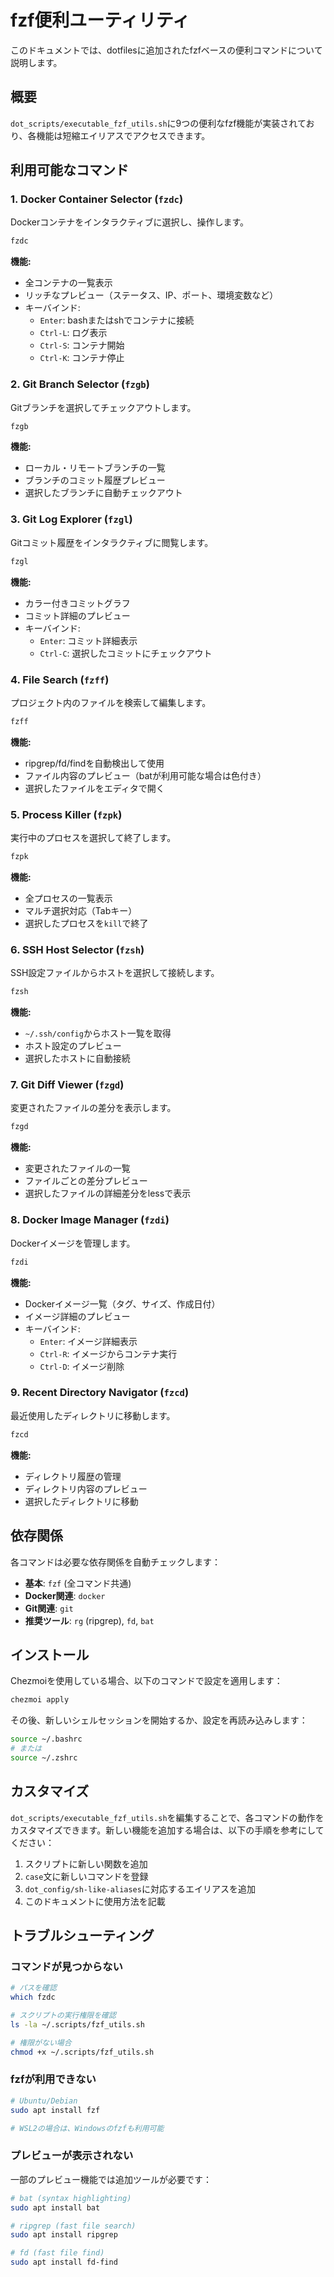 # fzf便利ユーティリティ

このドキュメントでは、dotfilesに追加されたfzfベースの便利コマンドについて説明します。

## 概要

`dot_scripts/executable_fzf_utils.sh`に9つの便利なfzf機能が実装されており、各機能は短縮エイリアスでアクセスできます。

## 利用可能なコマンド

### 1. Docker Container Selector (`fzdc`)

Dockerコンテナをインタラクティブに選択し、操作します。

```bash
fzdc
```

**機能:**

- 全コンテナの一覧表示
- リッチなプレビュー（ステータス、IP、ポート、環境変数など）
- キーバインド:
  - `Enter`: bashまたはshでコンテナに接続
  - `Ctrl-L`: ログ表示
  - `Ctrl-S`: コンテナ開始
  - `Ctrl-K`: コンテナ停止

### 2. Git Branch Selector (`fzgb`)

Gitブランチを選択してチェックアウトします。

```bash
fzgb
```

**機能:**

- ローカル・リモートブランチの一覧
- ブランチのコミット履歴プレビュー
- 選択したブランチに自動チェックアウト

### 3. Git Log Explorer (`fzgl`)

Gitコミット履歴をインタラクティブに閲覧します。

```bash
fzgl
```

**機能:**

- カラー付きコミットグラフ
- コミット詳細のプレビュー
- キーバインド:
  - `Enter`: コミット詳細表示
  - `Ctrl-C`: 選択したコミットにチェックアウト

### 4. File Search (`fzff`)

プロジェクト内のファイルを検索して編集します。

```bash
fzff
```

**機能:**

- ripgrep/fd/findを自動検出して使用
- ファイル内容のプレビュー（batが利用可能な場合は色付き）
- 選択したファイルをエディタで開く

### 5. Process Killer (`fzpk`)

実行中のプロセスを選択して終了します。

```bash
fzpk
```

**機能:**

- 全プロセスの一覧表示
- マルチ選択対応（Tabキー）
- 選択したプロセスを`kill`で終了

### 6. SSH Host Selector (`fzsh`)

SSH設定ファイルからホストを選択して接続します。

```bash
fzsh
```

**機能:**

- `~/.ssh/config`からホスト一覧を取得
- ホスト設定のプレビュー
- 選択したホストに自動接続

### 7. Git Diff Viewer (`fzgd`)

変更されたファイルの差分を表示します。

```bash
fzgd
```

**機能:**

- 変更されたファイルの一覧
- ファイルごとの差分プレビュー
- 選択したファイルの詳細差分をlessで表示

### 8. Docker Image Manager (`fzdi`)

Dockerイメージを管理します。

```bash
fzdi
```

**機能:**

- Dockerイメージ一覧（タグ、サイズ、作成日付）
- イメージ詳細のプレビュー
- キーバインド:
  - `Enter`: イメージ詳細表示
  - `Ctrl-R`: イメージからコンテナ実行
  - `Ctrl-D`: イメージ削除

### 9. Recent Directory Navigator (`fzcd`)

最近使用したディレクトリに移動します。

```bash
fzcd
```

**機能:**

- ディレクトリ履歴の管理
- ディレクトリ内容のプレビュー
- 選択したディレクトリに移動

## 依存関係

各コマンドは必要な依存関係を自動チェックします：

- **基本**: `fzf` (全コマンド共通)
- **Docker関連**: `docker`
- **Git関連**: `git`
- **推奨ツール**: `rg` (ripgrep), `fd`, `bat`

## インストール

Chezmoiを使用している場合、以下のコマンドで設定を適用します：

```bash
chezmoi apply
```

その後、新しいシェルセッションを開始するか、設定を再読み込みします：

```bash
source ~/.bashrc
# または
source ~/.zshrc
```

## カスタマイズ

`dot_scripts/executable_fzf_utils.sh`を編集することで、各コマンドの動作をカスタマイズできます。新しい機能を追加する場合は、以下の手順を参考にしてください：

1. スクリプトに新しい関数を追加
2. `case`文に新しいコマンドを登録
3. `dot_config/sh-like-aliases`に対応するエイリアスを追加
4. このドキュメントに使用方法を記載

## トラブルシューティング

### コマンドが見つからない

```bash
# パスを確認
which fzdc

# スクリプトの実行権限を確認
ls -la ~/.scripts/fzf_utils.sh

# 権限がない場合
chmod +x ~/.scripts/fzf_utils.sh
```

### fzfが利用できない

```bash
# Ubuntu/Debian
sudo apt install fzf

# WSL2の場合は、Windowsのfzfも利用可能
```

### プレビューが表示されない

一部のプレビュー機能では追加ツールが必要です：

```bash
# bat (syntax highlighting)
sudo apt install bat

# ripgrep (fast file search)
sudo apt install ripgrep

# fd (fast file find)
sudo apt install fd-find
```